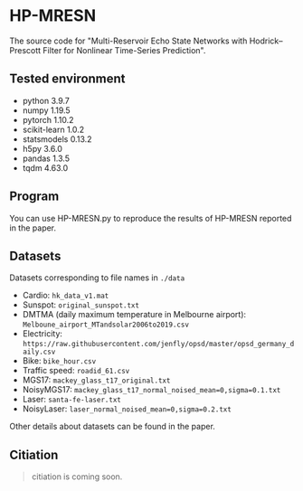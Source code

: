 # HP-MRESN
The source code for "Multi-Reservoir Echo State Networks with Hodrick–Prescott Filter for Nonlinear Time-Series Prediction".
## Tested environment
* python 3.9.7  
* numpy 1.19.5  
* pytorch 1.10.2  
* scikit-learn 1.0.2  
* statsmodels 0.13.2  
* h5py 3.6.0  
* pandas 1.3.5  
* tqdm 4.63.0
## Program
You can use HP-MRESN.py to reproduce the results of HP-MRESN reported in the paper.
## Datasets
Datasets corresponding to file names in `./data`
* Cardio: `hk_data_v1.mat`
* Sunspot: `original_sunspot.txt`
* DMTMA (daily maximum temperature in Melbourne airport): `Melboune_airport_MTandsolar2006to2019.csv`
* Electricity: `https://raw.githubusercontent.com/jenfly/opsd/master/opsd_germany_daily.csv`
* Bike: `bike_hour.csv`
* Traffic speed: `roadid_61.csv`
* MGS17: `mackey_glass_t17_original.txt`
* NoisyMGS17: `mackey_glass_t17_normal_noised_mean=0,sigma=0.1.txt`
* Laser: `santa-fe-laser.txt`
* NoisyLaser: `laser_normal_noised_mean=0,sigma=0.2.txt`

Other details about datasets can be found in the paper.
## Citiation
> citiation is coming soon.
